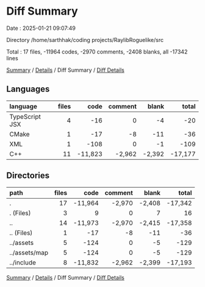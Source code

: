 # Diff Summary

Date : 2025-01-21 09:07:49

Directory /home/sarthhak/coding projects/RaylibRoguelike/src

Total : 17 files,  -11964 codes, -2970 comments, -2408 blanks, all -17342 lines

[Summary](results.md) / [Details](details.md) / Diff Summary / [Diff Details](diff-details.md)

## Languages
| language | files | code | comment | blank | total |
| :--- | ---: | ---: | ---: | ---: | ---: |
| TypeScript JSX | 4 | -16 | 0 | -4 | -20 |
| CMake | 1 | -17 | -8 | -11 | -36 |
| XML | 1 | -108 | 0 | -1 | -109 |
| C++ | 11 | -11,823 | -2,962 | -2,392 | -17,177 |

## Directories
| path | files | code | comment | blank | total |
| :--- | ---: | ---: | ---: | ---: | ---: |
| . | 17 | -11,964 | -2,970 | -2,408 | -17,342 |
| . (Files) | 3 | 9 | 0 | 7 | 16 |
| .. | 14 | -11,973 | -2,970 | -2,415 | -17,358 |
| .. (Files) | 1 | -17 | -8 | -11 | -36 |
| ../assets | 5 | -124 | 0 | -5 | -129 |
| ../assets/map | 5 | -124 | 0 | -5 | -129 |
| ../include | 8 | -11,832 | -2,962 | -2,399 | -17,193 |

[Summary](results.md) / [Details](details.md) / Diff Summary / [Diff Details](diff-details.md)